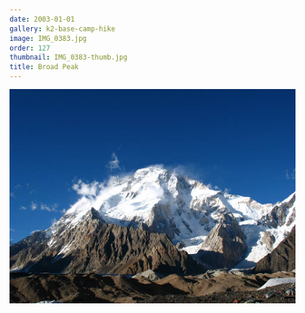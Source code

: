 ```yaml
---
date: 2003-01-01
gallery: k2-base-camp-hike
image: IMG_0383.jpg
order: 127
thumbnail: IMG_0383-thumb.jpg
title: Broad Peak
---
```


![Broad Peak](./IMG_0383.jpg)